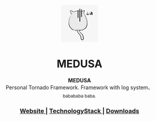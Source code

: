 <div align="center">
<img src="static/logo.jpg" alt="Mark Text" width="100" height="100">
<h1 align="center">MEDUSA</h1>
</div>

<div align="center">
  <strong>MEDUSA</strong><br>
    Personal Tornado Framework. Framework with log system、<br>
  <sub>babababa baba.</sub>
</div>

<div align="center">
  <h3>
    <a href="https://">
      Website
    </a>
    <span> | </span>
    <a href="https://">
      TechnologyStack
    </a>
    <span> | </span>
    <a href="https://">
      Downloads
    </a>
  </h3>
</div>
